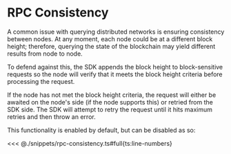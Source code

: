 # RPC Consistency

A common issue with querying distributed networks is ensuring consistency between nodes. At any moment, each node could be at a different block height; therefore, querying the state of the blockchain may yield different results from node to node.

To defend against this, the SDK appends the block height to block-sensitive requests so the node will verify that it meets the block height criteria before processing the request.

If the node has not met the block height criteria, the request will either be awaited on the node's side (if the node supports this) or retried from the SDK side. The SDK will attempt to retry the request until it hits maximum retries and then throw an error.

This functionality is enabled by default, but can be disabled as so:

<<< @./snippets/rpc-consistency.ts#full{ts:line-numbers}

